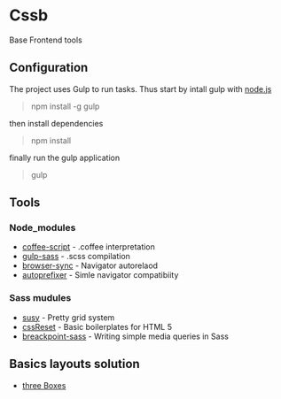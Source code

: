 # Cssb

Base Frontend tools 

## Configuration

The project uses Gulp to run tasks. Thus start by intall gulp with [node.js](https://nodejs.org/en/)

> npm install -g gulp

then install dependencies

> npm install

finally run the gulp application

> gulp

## Tools

### Node_modules

* [coffee-script](http://coffeescript.org/) - .coffee interpretation
* [gulp-sass](http://sass-lang.com/) - .scss compilation
* [browser-sync](http://www.browsersync.io/) - Navigator autorelaod
* [autoprefixer](https://css-tricks.com/autoprefixer/) - Simle navigator compatibiity

### Sass mudules

* [susy](http://susy.oddbird.net/) - Pretty grid system
* [cssReset](http://html5doctor.com/html-5-reset-stylesheet/) - Basic boilerplates for HTML 5
* [breackpoint-sass](http://breakpoint-sass.com/) - Writing simple media queries in Sass

## Basics layouts solution

* [three Boxes](http://xnok.github.io/Cssb/threeBoxes)
